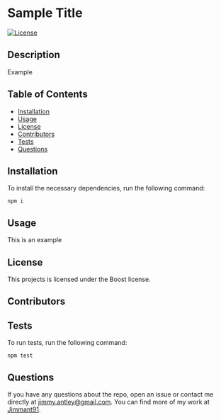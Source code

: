 # Sample Title
  [![License](https://img.shields.io/badge/License-Boost%201.0-lightblue.svg)](https://www.boost.org/LICENSE_1_0.txt)
  ## Description
  Example
  ## Table of Contents
  * [Installation](##-installation)
  * [Usage](##-usage)
  * [License](##-license)
  * [Contributors](##-contributors)
  * [Tests](##-tests)
  * [Questions](##-questions)
  ## Installation
  To install the necessary dependencies, run the following command:
  ```
  npm i
  ```
  ## Usage
  This is an example
  ## License
  This projects is licensed under the Boost license.
  ## Contributors
  
  ## Tests
  To run tests, run the following command:
  ```
  npm test
  ```
  ## Questions
  If you have any questions about the repo, open an issue or contact me directly at [jimmy.antley@gmail.com](mailto:jimmy.antley@gmail.com). You can find more of my work at [Jimmant91](https://www.github.com/Jimmant91).
